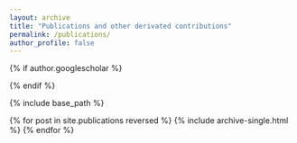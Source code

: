 ```yaml
---
layout: archive
title: "Publications and other derivated contributions"
permalink: /publications/
author_profile: false
---
```


<!--#### [Up](#PDFCVInfoJO)-->
<!-- #### [home](../) -->

{% if author.googlescholar %}
  <!-- You can also find my articles on 
  <u><a href="{{author.googlescholar}}">
  my Google Scholar profile
  </a>.</u> -->
{% endif %}

{% include base_path %}

{% for post in site.publications reversed %}
  {% include archive-single.html %}
{% endfor %}

<!-- #### [home](../) -->